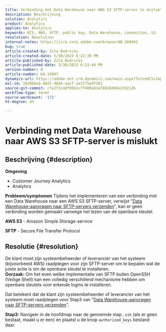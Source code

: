 ```yaml
---
title: Verbinding met Data Warehouse naar AWS S3 SFTP-server is mislukt
description: Beschrijving
solution: Analytics
product: Analytics
applies-to: Analytics
keywords: KCS, AWS, SFTP, public key, Data Warehouse, connection, S3
resolution: Resolution
internal-notes: https://jira.corp.adobe.com/browse/AN-269441
bug: true
article-created-by: Zita Rodricks
article-created-date: 5/30/2023 6:22:39 PM
article-published-by: Zita Rodricks
article-published-date: 5/30/2023 6:23:44 PM
version-number: 4
article-number: KA-19907
dynamics-url: https://adobe-ent.crm.dynamics.com/main.aspx?forceUCI=1&pagetype=entityrecord&etn=knowledgearticle&id=55ac85f3-16ff-ed11-8f6e-6045bd006b25
exl-id: 2be060ab-d8d7-4844-aacf-1af275e97261
source-git-commit: cfa2f3c4df9561c7f408a63af881848de23d212b
workflow-type: tm+mt
source-wordcount: '172'
ht-degree: 4%

---
```


# Verbinding met Data Warehouse naar AWS S3 SFTP-server is mislukt

## Beschrijving {#description}

<b>Omgeving</b>
- Customer Journey Analytics
- Analytics



<b>Probleem/symptomen</b>
Tijdens het implementeren van een verbinding met een Data Warehouse naar een AWS S3 SFTP-server, verwijst &quot;[Data Warehouse-aanvragen naar SFTP-servers verzenden](https://experienceleague.adobe.com/docs/analytics/export/ftp-and-sftp/secure-file-transfer-protocol/ftp-sftp-dw.html?lang=en)&quot;, kan er geen verbinding worden gemaakt vanwege het lezen van de openbare sleutel.



<b>AWS S3</b> - Amazon Simple Storage-service

<b>SFTP</b> - Secure File Transfer Protocol


## Resolutie {#resolution}

De klant moet zijn systeembeheerder of leverancier van het systeem (bijvoorbeeld AWS) raadplegen voor zijn SFTP-server om te bepalen wat de juiste actie is om de openbare sleutel te installeren.<br><b>Oorzaak:</b>
Om het even welke implementatie van SFTP buiten OpenSSH (Veilige Shell) kan een volledig verschillend mechanisme hebben om openbare sleutels voor erkende logins te installeren.

Dat betekent dat de klant zijn systeembeheerder of leverancier van het systeem moet raadplegen voor Stap3 van &quot;[Data Warehouse-aanvragen naar SFTP-servers verzenden](https://experienceleague.adobe.com/docs/analytics/export/ftp-and-sftp/secure-file-transfer-protocol/ftp-sftp-dw.html?lang=en)&quot;.

<b>Stap3:</b> Navigeer in de hoofdmap naar de genoemde map `.ssh` (als er geen bestaat, maakt u er een) en plaatst u de knop `authorized_keys` bestand daar.
